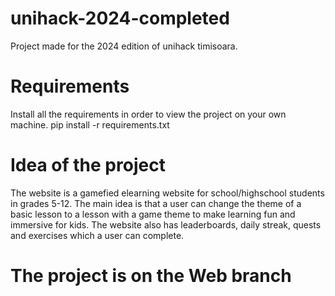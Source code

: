 # unihack-2024-completed
Project made for the 2024 edition of unihack timisoara.

# Requirements
Install all the requirements in order to view the project on your own machine.
pip install -r requirements.txt

# Idea of the project
The website is a gamefied elearning website for school/highschool students in grades 5-12.
The main idea is that a user can change the theme of a basic lesson to a lesson with a game theme
to make learning fun and immersive for kids.
The website also has leaderboards, daily streak, quests and exercises which a user can complete.

# The project is on the Web branch
